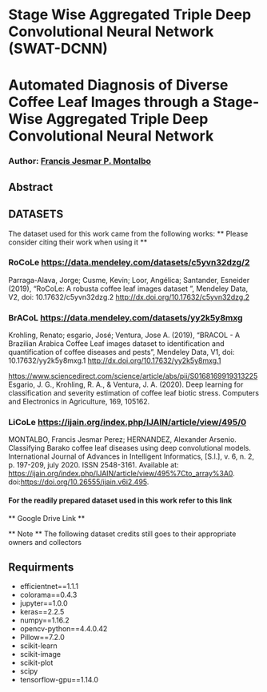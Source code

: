 # Stage Wise Aggregated Triple Deep Convolutional Neural Network (SWAT-DCNN)

# Automated Diagnosis of Diverse Coffee Leaf Images through a Stage-Wise Aggregated Triple Deep Convolutional Neural Network

### Author: [Francis Jesmar P. Montalbo](https://francismontalbo.github.io) 

## Abstract




## DATASETS

The dataset used for this work came from the following works:
** Please consider citing their work when using it ** 

### RoCoLe https://data.mendeley.com/datasets/c5yvn32dzg/2
Parraga-Alava, Jorge; Cusme, Kevin; Loor, Angélica; Santander, Esneider (2019), 
“RoCoLe: A robusta coffee leaf images dataset ”, 
Mendeley Data, V2, doi: 10.17632/c5yvn32dzg.2
http://dx.doi.org/10.17632/c5yvn32dzg.2

### BrACoL https://data.mendeley.com/datasets/yy2k5y8mxg
Krohling, Renato; esgario, José; Ventura, Jose A. (2019),
“BRACOL - A Brazilian Arabica Coffee Leaf images dataset to identification and quantification of coffee diseases and pests”, 
Mendeley Data, V1, doi: 10.17632/yy2k5y8mxg.1
http://dx.doi.org/10.17632/yy2k5y8mxg.1

https://www.sciencedirect.com/science/article/abs/pii/S0168169919313225
Esgario, J. G., Krohling, R. A., & Ventura, J. A. (2020). 
Deep learning for classification and severity estimation of coffee leaf biotic stress. 
Computers and Electronics in Agriculture, 169, 105162.


### LiCoLe https://ijain.org/index.php/IJAIN/article/view/495/0
MONTALBO, Francis Jesmar Perez; HERNANDEZ, Alexander Arsenio. 
Classifying Barako coffee leaf diseases using deep convolutional models. 
International Journal of Advances in Intelligent Informatics, 
[S.l.], v. 6, n. 2, p. 197-209, july 2020. ISSN 2548-3161. 
Available at: <https://ijain.org/index.php/IJAIN/article/view/495%7Cto_array%3A0>. 
doi:https://doi.org/10.26555/ijain.v6i2.495.

#### For the readily prepared dataset used in this work refer to this link
** Google Drive Link **

** Note ** The following dataset credits still goes to their appropriate owners and collectors



## Requirments
- efficientnet==1.1.1
- colorama==0.4.3
- jupyter==1.0.0
- keras==2.2.5
- numpy==1.16.2
- opencv-python==4.4.0.42
- Pillow==7.2.0
- scikit-learn
- scikit-image
- scikit-plot
- scipy
- tensorflow-gpu==1.14.0

